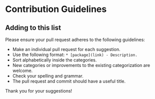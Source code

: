 # Contribution Guidelines

## Adding to this list

Please ensure your pull request adheres to the following guidelines:

- Make an individual pull request for each suggestion.
- Use the following format: `* [package](link) - Description.`
- Sort alphabetically inside the categories.
- New categories or improvements to the existing categorization are welcome.
- Check your spelling and grammar.
- The pull request and commit should have a useful title.

Thank you for your suggestions!